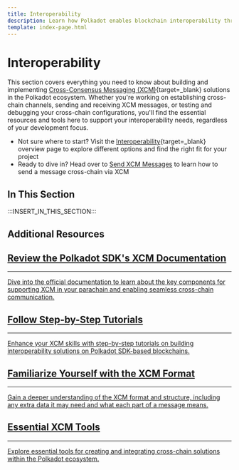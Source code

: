 ```yaml
---
title: Interoperability
description: Learn how Polkadot enables blockchain interoperability through Cross-Consensus Messaging (XCM), powering secure cross-chain communication.
template: index-page.html
---
```


# Interoperability

This section covers everything you need to know about building and implementing [Cross-Consensus Messaging (XCM)](/develop/interoperability/intro-to-xcm/){target=\_blank} solutions in the Polkadot ecosystem. Whether you're working on establishing cross-chain channels, sending and receiving XCM messages, or testing and debugging your cross-chain configurations, you'll find the essential resources and tools here to support your interoperability needs, regardless of your development focus.

- Not sure where to start? Visit the [Interoperability](/polkadot-protocol/basics/interoperability/){target=\_blank} overview page to explore different options and find the right fit for your project
- Ready to dive in? Head over to [Send XCM Messages](/develop/interoperability/send-messages/) to learn how to send a message cross-chain via XCM

## In This Section

:::INSERT_IN_THIS_SECTION:::

## Additional Resources

<div class="subsection-wrapper">
  <div class="card"> 
    <a href="https://paritytech.github.io/polkadot-sdk/master/xcm_docs/index.html" target="_blank"> 
      <h2 class="title">Review the Polkadot SDK's XCM Documentation</h2>
      <hr>
      <p class="description">Dive into the official documentation to learn about the key components for supporting XCM in your parachain and enabling seamless cross-chain communication.</p>
    </a>
  </div>
  <div class="card">
    <a href="/tutorials/interoperability/"> 
      <h2 class="title">Follow Step-by-Step Tutorials</h2>
      <hr>
      <p class="description">Enhance your XCM skills with step-by-step tutorials on building interoperability solutions on Polkadot SDK-based blockchains.</p>
    </a>
  </div>
  <div class="card"> 
    <a href="https://github.com/polkadot-fellows/xcm-format" target="_blank"> 
      <h2 class="title">Familiarize Yourself with the XCM Format</h2>
      <hr>
      <p class="description">Gain a deeper understanding of the XCM format and structure, including any extra data it may need and what each part of a message means.</p>
    </a>
  </div>
  <div class="card"> 
    <a href="/develop/toolkit/interoperability/"> 
      <h2 class="title">Essential XCM Tools</h2>
      <hr>
      <p class="description">Explore essential tools for creating and integrating cross-chain solutions within the Polkadot ecosystem.</p>
    </a>
  </div>
</div>
